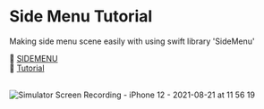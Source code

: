 # Side Menu Tutorial

Making side menu scene easily with using swift library 'SideMenu'
<div>
 🔗 <a href="https://github.com/jonkykong/SideMenu">SIDEMENU</a> <br>
 🔗 <a href="https://miiinnn23.tistory.com/43">Tutorial</a>
</div>
<br>
 
![Simulator Screen Recording - iPhone 12 - 2021-08-21 at 11 56 19](https://user-images.githubusercontent.com/76769670/130308477-c6681db6-6de5-4e1d-a256-43cbe9a870a5.gif)

